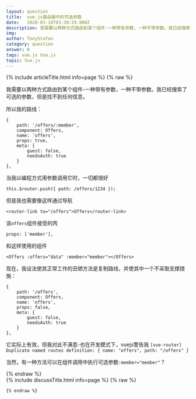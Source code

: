 ```yaml
---
layout: question
title:  vue.js路由器中的可选参数
date:   2020-03-10T03:39:29.000Z
description: 我需要以两种方式路由到某个组件-一种带有参数，一种不带参数。我已经搜索了可选的参数，但是找不到任何信息。所以我的路线：{    path  '/...
img: 
author: TonyStafan
category: question
answer: 0
tags: vue.js Vue.js
topic: Vue.js
---
```

<div class="article-root">
  <div class="article">
    {% include articleTitle.html info=page %}
    {% raw %}
    <div class="article-content"><p><font style="vertical-align: inherit;"><font style="vertical-align: inherit;">我需要以两种方式路由到某个组件-一种带有参数，一种不带参数。</font><font style="vertical-align: inherit;">我已经搜索了可选的参数，但是找不到任何信息。</font></font></p>

<p><font style="vertical-align: inherit;"><font style="vertical-align: inherit;">所以我的路线：</font></font></p>

<pre><code>{<font></font>
    path: '/offers/:member',<font></font>
    component: Offers,<font></font>
    name: 'offers',<font></font>
    props: true,<font></font>
    meta: {<font></font>
        guest: false,<font></font>
        needsAuth: true<font></font>
    }<font></font>
},<font></font>
</code></pre>

<p><font style="vertical-align: inherit;"><font style="vertical-align: inherit;">当我以编程方式用参数调用它时，一切都很好</font></font></p>

<pre><code>this.$router.push({ path: /offers/1234 });
</code></pre>

<p><font style="vertical-align: inherit;"><font style="vertical-align: inherit;">但是我也需要像这样通过导航</font></font></p>

<pre><code>&lt;router-link to="/offers"&gt;Offers&lt;/router-link&gt;
</code></pre>

<p><font style="vertical-align: inherit;"><font style="vertical-align: inherit;">该</font></font><code>offers</code><font style="vertical-align: inherit;"><font style="vertical-align: inherit;">组件接受的丙</font></font></p>

<pre><code>props: ['member'],
</code></pre>

<p><font style="vertical-align: inherit;"><font style="vertical-align: inherit;">和这样使用的组件</font></font></p>

<pre><code>&lt;Offers :offers="data" :member="member"&gt;&lt;/Offers&gt;
</code></pre>

<p><font style="vertical-align: inherit;"><font style="vertical-align: inherit;">现在，我设法使其正常工作的丑陋方法是复制路线，并使其中一个不采取支撑措施：</font></font></p>

<pre><code>{<font></font>
    path: '/offers',<font></font>
    component: Offers,<font></font>
    name: 'offers',<font></font>
    props: false,<font></font>
    meta: {<font></font>
        guest: false,<font></font>
        needsAuth: true<font></font>
    }<font></font>
},<font></font>
</code></pre>

<p><font style="vertical-align: inherit;"><font style="vertical-align: inherit;">它实际上有效，但我对此不满意-也在开发模式下，vuejs警告我 </font></font><code>[vue-router] Duplicate named routes definition: { name: "offers", path: "/offers" }</code></p>

<p><font style="vertical-align: inherit;"><font style="vertical-align: inherit;">当然，有一种方法可以在组件调用中执行可选参数</font></font><code>:member="member"</code><font style="vertical-align: inherit;"><font style="vertical-align: inherit;">？</font></font></p></div>
    {% endraw %}
  </div>

  <div class="discuss-wrapper">
    {% include discussTitle.html info=page %}
    {% raw %}
    
    {% endraw %}
  </div>
<div>

